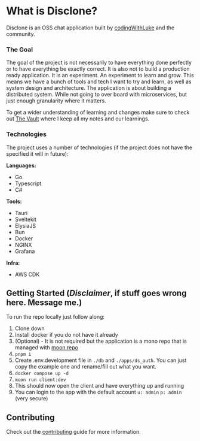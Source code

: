 # What is Disclone?

Disclone is an OSS chat application built by [codingWithLuke](https://www.twitch.tv/codingwithluke) and the community.

### The Goal

The goal of the project is not necessarily to have everything done perfectly or to have everything be exactly correct.
It is also not to build a production ready application. It is an experiment. An experiment to learn and grow.
This means we have a bunch of tools and tech I want to try and learn, as well as system design and architecture.
The application is about building a distributed system. While not going to over board with microservices, but just
enough granularity where it matters.

To get a wider understanding of learning and changes make sure to check
out [The Vault](https://github.com/codewith-luke/the-vault) where I keep all my notes and our learnings.

### Technologies

The project uses a number of technologies (if the project does not have the specified it will in future):

**Languages:**

- Go
- Typescript
- C#

**Tools:**

- Tauri
- Sveltekit
- ElysiaJS
- Bun
- Docker
- NGINX
- Grafana

**Infra:**

- AWS CDK

## Getting Started (_Disclaimer_, if stuff goes wrong here. Message me.)

To run the repo locally just follow along:

1. Clone down
2. Install docker if you do not have it already
3. (Optional) - It is not required but the application is a mono repo that is managed
   with [moon repo](https://moonrepo.dev/)
4. `pnpm i`
5. Create .env.development file in `./db` and `./apps/ds_auth`. You can just copy the example one and rename/fill out
   what you want.
6. `docker compose up -d`
7. `moon run client:dev`
8. This should now open the client and have everything up and running
9. You can login to the app with the default account `u: admin` `p: admin` (very secure)

## Contributing

Check out the [contributing](./CONTRIBUTING.md) guide for more information.
